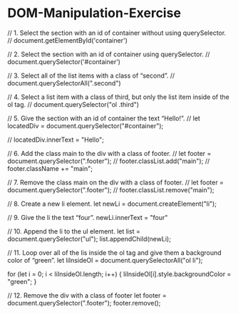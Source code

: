 # DOM-Manipulation-Exercise

// 1. Select the section with an id of container without using querySelector.
    // document.getElementById('container')
    
// 2. Select the section with an id of container using querySelector.
    // document.querySelector('#container')

// 3. Select all of the list items with a class of “second”.
    // document.querySelectorAll(".second")

// 4. Select a list item with a class of third, but only the list item inside of the ol tag.
    // document.querySelector("ol .third")

// 5. Give the section with an id of container the text “Hello!”.
// let locatedDiv = document.querySelector("#container");

// locatedDiv.innerText = "Hello";

// 6. Add the class main to the div with a class of footer.
// let footer = document.querySelector(".footer");
// footer.classList.add("main");
// footer.className += "main";

// 7. Remove the class main on the div with a class of footer.
// let footer = document.querySelector(".footer");
// footer.classList.remove("main");

// 8. Create a new li element.
let newLi = document.createElement("li");

// 9. Give the li the text “four”.
newLi.innerText = "four"

// 10. Append the li to the ul element.
let list = document.querySelector("ul");
list.appendChild(newLi);

// 11. Loop over all of the lis inside the ol tag and give them a background color of “green”.
let liInsideOl = document.querySelectorAll("ol li");

for (let i = 0; i < liInsideOl.length; i++) {
    liInsideOl[i].style.backgroundColor = "green";
}

// 12. Remove the div with a class of footer
let footer = document.querySelector(".footer");
footer.remove();

